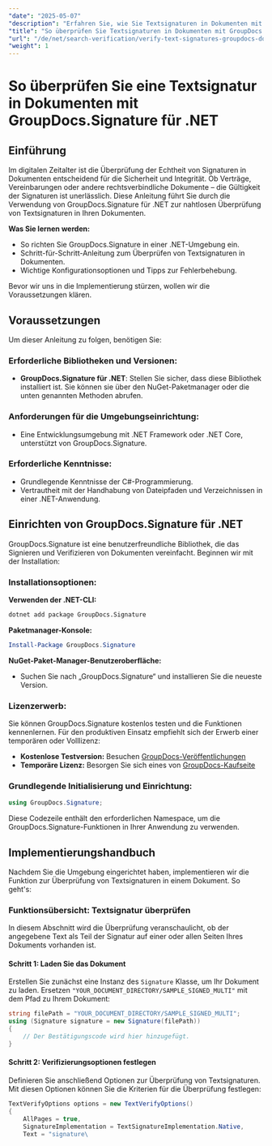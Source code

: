 ```yaml
---
"date": "2025-05-07"
"description": "Erfahren Sie, wie Sie Textsignaturen in Dokumenten mit GroupDocs.Signature für .NET überprüfen. Diese Anleitung behandelt die Einrichtung, die schrittweise Überprüfung und praktische Anwendungen."
"title": "So überprüfen Sie Textsignaturen in Dokumenten mit GroupDocs.Signature für .NET"
"url": "/de/net/search-verification/verify-text-signatures-groupdocs-dotnet/"
"weight": 1
---
```


# So überprüfen Sie eine Textsignatur in Dokumenten mit GroupDocs.Signature für .NET

## Einführung

Im digitalen Zeitalter ist die Überprüfung der Echtheit von Signaturen in Dokumenten entscheidend für die Sicherheit und Integrität. Ob Verträge, Vereinbarungen oder andere rechtsverbindliche Dokumente – die Gültigkeit der Signaturen ist unerlässlich. Diese Anleitung führt Sie durch die Verwendung von GroupDocs.Signature für .NET zur nahtlosen Überprüfung von Textsignaturen in Ihren Dokumenten.

**Was Sie lernen werden:**
- So richten Sie GroupDocs.Signature in einer .NET-Umgebung ein.
- Schritt-für-Schritt-Anleitung zum Überprüfen von Textsignaturen in Dokumenten.
- Wichtige Konfigurationsoptionen und Tipps zur Fehlerbehebung.

Bevor wir uns in die Implementierung stürzen, wollen wir die Voraussetzungen klären.

## Voraussetzungen

Um dieser Anleitung zu folgen, benötigen Sie:

### Erforderliche Bibliotheken und Versionen:
- **GroupDocs.Signature für .NET**: Stellen Sie sicher, dass diese Bibliothek installiert ist. Sie können sie über den NuGet-Paketmanager oder die unten genannten Methoden abrufen.

### Anforderungen für die Umgebungseinrichtung:
- Eine Entwicklungsumgebung mit .NET Framework oder .NET Core, unterstützt von GroupDocs.Signature.

### Erforderliche Kenntnisse:
- Grundlegende Kenntnisse der C#-Programmierung.
- Vertrautheit mit der Handhabung von Dateipfaden und Verzeichnissen in einer .NET-Anwendung.

## Einrichten von GroupDocs.Signature für .NET

GroupDocs.Signature ist eine benutzerfreundliche Bibliothek, die das Signieren und Verifizieren von Dokumenten vereinfacht. Beginnen wir mit der Installation:

### Installationsoptionen:

**Verwenden der .NET-CLI:**
```bash
dotnet add package GroupDocs.Signature
```

**Paketmanager-Konsole:**
```powershell
Install-Package GroupDocs.Signature
```

**NuGet-Paket-Manager-Benutzeroberfläche:**
- Suchen Sie nach „GroupDocs.Signature“ und installieren Sie die neueste Version.

### Lizenzerwerb:

Sie können GroupDocs.Signature kostenlos testen und die Funktionen kennenlernen. Für den produktiven Einsatz empfiehlt sich der Erwerb einer temporären oder Volllizenz:
- **Kostenlose Testversion:** Besuchen [GroupDocs-Veröffentlichungen](https://releases.groupdocs.com/signature/net/)
- **Temporäre Lizenz:** Besorgen Sie sich eines von [GroupDocs-Kaufseite](https://purchase.groupdocs.com/temporary-license/)

### Grundlegende Initialisierung und Einrichtung:

```csharp
using GroupDocs.Signature;
```

Diese Codezeile enthält den erforderlichen Namespace, um die GroupDocs.Signature-Funktionen in Ihrer Anwendung zu verwenden.

## Implementierungshandbuch

Nachdem Sie die Umgebung eingerichtet haben, implementieren wir die Funktion zur Überprüfung von Textsignaturen in einem Dokument. So geht's:

### Funktionsübersicht: Textsignatur überprüfen
In diesem Abschnitt wird die Überprüfung veranschaulicht, ob der angegebene Text als Teil der Signatur auf einer oder allen Seiten Ihres Dokuments vorhanden ist.

#### Schritt 1: Laden Sie das Dokument
Erstellen Sie zunächst eine Instanz des `Signature` Klasse, um Ihr Dokument zu laden. Ersetzen `"YOUR_DOCUMENT_DIRECTORY/SAMPLE_SIGNED_MULTI"` mit dem Pfad zu Ihrem Dokument:

```csharp
string filePath = "YOUR_DOCUMENT_DIRECTORY/SAMPLE_SIGNED_MULTI";
using (Signature signature = new Signature(filePath))
{
    // Der Bestätigungscode wird hier hinzugefügt.
}
```

#### Schritt 2: Verifizierungsoptionen festlegen
Definieren Sie anschließend Optionen zur Überprüfung von Textsignaturen. Mit diesen Optionen können Sie die Kriterien für die Überprüfung festlegen:

```csharp
TextVerifyOptions options = new TextVerifyOptions()
{
    AllPages = true,
    SignatureImplementation = TextSignatureImplementation.Native,
    Text = "signature\